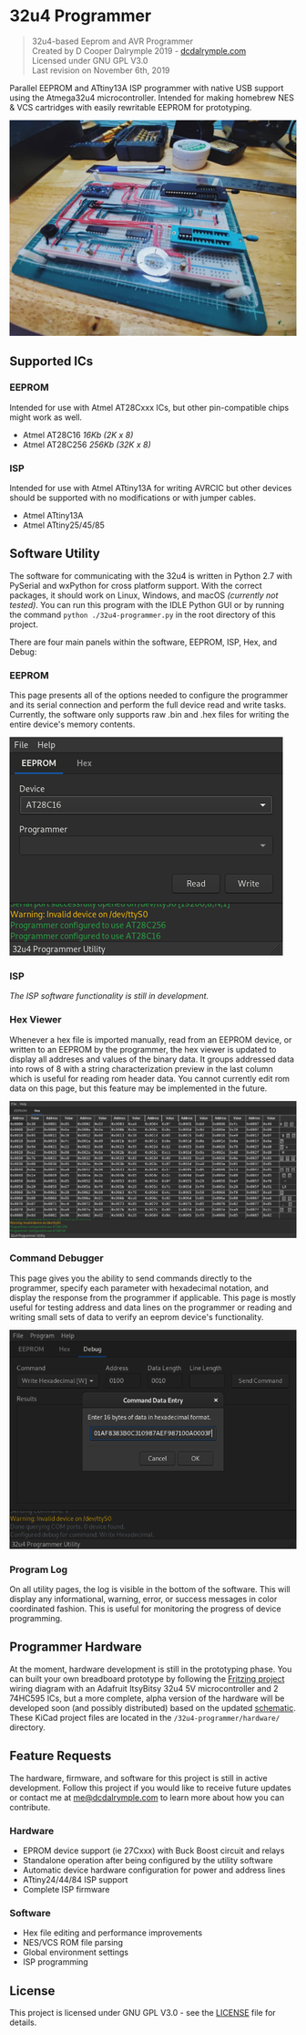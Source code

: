 # 32u4 Programmer

> 32u4-based Eeprom and AVR Programmer<br />
> Created by D Cooper Dalrymple 2019 - [dcdalrymple.com](https://dcdalrymple.com/)<br />
> Licensed under GNU GPL V3.0<br />
> Last revision on November 6th, 2019

Parallel EEPROM and ATtiny13A ISP programmer with native USB support using the Atmega32u4 microcontroller. Intended for making homebrew NES & VCS cartridges with easily rewritable EEPROM for prototyping.

![Breadboard Prototype](/assets/breadboard-prototype.jpg)

## Supported ICs

### EEPROM

Intended for use with Atmel AT28Cxxx ICs, but other pin-compatible chips might work as well.

- Atmel AT28C16 _16Kb (2K x 8)_
- Atmel AT28C256 _256Kb (32K x 8)_

### ISP

Intended for use with Atmel ATtiny13A for writing AVRCIC but other devices should be supported with no modifications or with jumper cables.

- Atmel ATtiny13A
- Atmel ATtiny25/45/85

## Software Utility

The software for communicating with the 32u4 is written in Python 2.7 with PySerial and wxPython for cross platform support. With the correct packages, it should work on Linux, Windows, and macOS _(currently not tested)_. You can run this program with the IDLE Python GUI or by running the command `python ./32u4-programmer.py` in the root directory of this project.

There are four main panels within the software, EEPROM, ISP, Hex, and Debug:

### EEPROM

This page presents all of the options needed to configure the programmer and its serial connection and perform the full device read and write tasks. Currently, the software only supports raw .bin and .hex files for writing the entire device's memory contents.

![Utility EEPROM Page](/assets/utility-eeprom.png)

### ISP

_The ISP software functionality is still in development._

### Hex Viewer

Whenever a hex file is imported manually, read from an EEPROM device, or written to an EEPROM by the programmer, the hex viewer is updated to display all addreses and values of the binary data. It groups addressed data into rows of 8 with a string characterization preview in the last column which is useful for reading rom header data. You cannot currently edit rom data on this page, but this feature may be implemented in the future.

![Utility Hex Viewer Page](/assets/utility-hex.png)

### Command Debugger

This page gives you the ability to send commands directly to the programmer, specify each parameter with hexadecimal notation, and display the response from the programmer if applicable. This page is mostly useful for testing address and data lines on the programmer or reading and writing small sets of data to verify an eeprom device's functionality.

![Utility Debug Page](/assets/utility-debug.png)

### Program Log

On all utility pages, the log is visible in the bottom of the software. This will display any informational, warning, error, or success messages in color coordinated fashion. This is useful for monitoring the progress of device programming.

## Programmer Hardware

At the moment, hardware development is still in the prototyping phase. You can built your own breadboard prototype by following the [Fritzing project](/hardware/prototype/32u4-programmer.fzz) wiring diagram with an Adafruit ItsyBitsy 32u4 5V microcontroller and 2 74HC595 ICs, but a more complete, alpha version of the hardware will be developed soon (and possibly distributed) based on the updated [schematic](/hardware/32u4-programmer.pdf). These KiCad project files are located in the `/32u4-programmer/hardware/` directory.

## Feature Requests

The hardware, firmware, and software for this project is still in active development. Follow this project if you would like to receive future updates or contact me at <me@dcdalrymple.com> to learn more about how you can contribute.

### Hardware

- EPROM device support (ie 27Cxxx) with Buck Boost circuit and relays
- Standalone operation after being configured by the utility software
- Automatic device hardware configuration for power and address lines
- ATtiny24/44/84 ISP support
- Complete ISP firmware

### Software

- Hex file editing and performance improvements
- NES/VCS ROM file parsing
- Global environment settings
- ISP programming

## License

This project is licensed under GNU GPL V3.0 - see the [LICENSE](LICENSE) file for details.
